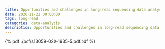 ```yaml
---
title: Opportunities and challenges in long-read sequencing data analysis
date: 2020-11-22 00:00:00
tags: long-read
categories: data-analysis
description: Opportunities and challenges in long-read sequencing data analysis
---
```



{% pdf ./pdf/s13059-020-1935-5.pdf.pdf %}